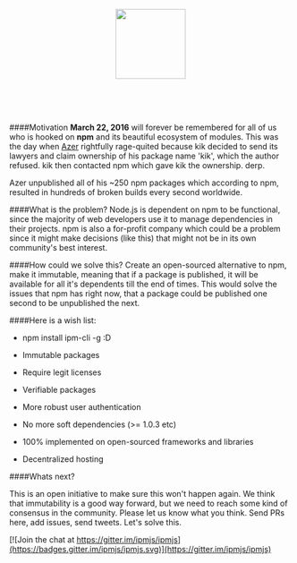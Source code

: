 <p>
  <img height="50" src="data:image/png;base64,iVBORw0KGgoAAAANSUhEUgAAAAEAAAABCAQAAAC1HAwCAAAAC0lEQVR4nGNiYAAAAAkAAxkR2eQAAAAASUVORK5CYII=">
</p>
<p align="center">
  <img height="125" src="https://raw.githubusercontent.com/ipmjs/logos/master/logo.gif">
  <p>
    <img height="50" src="data:image/png;base64,iVBORw0KGgoAAAANSUhEUgAAAAEAAAABCAQAAAC1HAwCAAAAC0lEQVR4nGNiYAAAAAkAAxkR2eQAAAAASUVORK5CYII=">
  </p>
</p>

####Motivation
__March 22, 2016__ will forever be remembered for all of us who is hooked on __npm__ and its beautiful ecosystem of modules. This was the day when [Azer](https://twitter.com/azerbike) rightfully rage-quited because kik decided to send its lawyers and claim ownership of his package name 'kik', which the author refused. kik then contacted npm which gave kik the ownership. derp.


Azer unpublished all of his ~250 npm packages which according to npm, resulted in hundreds of broken builds every second worldwide.

####What is the problem?
Node.js is dependent on npm to be functional, since the majority of web developers use it to manage dependencies in their projects. npm is also a for-profit company which could be a problem since
it might make decisions (like this) that might not be in its own community's best interest.

####How could we solve this?
Create an open-sourced alternative to npm,  make it immutable, meaning that
if a package is published, it will be available for all it's dependents till the end of times. This would solve the issues that npm has right now, that a package could be published one second to be unpublished the next.

####Here is a wish list:

- npm install ipm-cli -g :D

- Immutable packages

- Require legit licenses

- Verifiable packages

- More robust user authentication

- No more soft dependencies (>= 1.0.3 etc)

- 100% implemented on open-sourced frameworks and libraries

- Decentralized hosting

####Whats next?

This is an open initiative to make sure this won't happen again. We think that immutability is a good way forward, but we need to reach some kind of consensus in the community. Please let us know what you think. Send PRs here, add issues, send tweets. Let's solve this.

[![Join the chat at https://gitter.im/ipmjs/ipmjs](https://badges.gitter.im/ipmjs/ipmjs.svg)](https://gitter.im/ipmjs/ipmjs)

